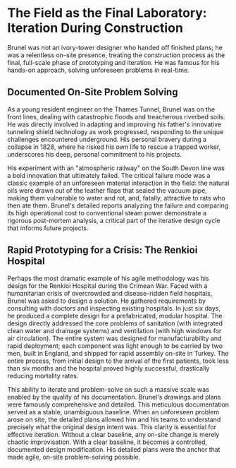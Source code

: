 # The Field as the Final Laboratory: Iteration During Construction

Brunel was not an ivory-tower designer who handed off finished plans; he was a relentless on-site presence, treating the construction process as the final, full-scale phase of prototyping and iteration. He was famous for his hands-on approach, solving unforeseen problems in real-time.

## Documented On-Site Problem Solving

As a young resident engineer on the Thames Tunnel, Brunel was on the front lines, dealing with catastrophic floods and treacherous riverbed soils. He was directly involved in adapting and improving his father's innovative tunneling shield technology as work progressed, responding to the unique challenges encountered underground. His personal bravery during a collapse in 1828, where he risked his own life to rescue a trapped worker, underscores his deep, personal commitment to his projects.

His experiment with an "atmospheric railway" on the South Devon line was a bold innovation that ultimately failed. The critical failure mode was a classic example of an unforeseen material interaction in the field: the natural oils were drawn out of the leather flaps that sealed the vacuum pipe, making them vulnerable to water and rot, and, fatally, attractive to rats who then ate them. Brunel's detailed reports analyzing the failure and comparing its high operational cost to conventional steam power demonstrate a rigorous post-mortem analysis, a critical part of the iterative design cycle that informs future projects.

## Rapid Prototyping for a Crisis: The Renkioi Hospital

Perhaps the most dramatic example of his agile methodology was his design for the Renkioi Hospital during the Crimean War. Faced with a humanitarian crisis of overcrowded and disease-ridden field hospitals, Brunel was asked to design a solution. He gathered requirements by consulting with doctors and inspecting existing hospitals. In just six days, he produced a complete design for a prefabricated, modular hospital. The design directly addressed the core problems of sanitation (with integrated clean water and drainage systems) and ventilation (with high windows for air circulation). The entire system was designed for manufacturability and rapid deployment; each component was light enough to be carried by two men, built in England, and shipped for rapid assembly on-site in Turkey. The entire process, from initial design to the arrival of the first patients, took less than six months and the hospital proved highly successful, drastically reducing mortality rates.

This ability to iterate and problem-solve on such a massive scale was enabled by the quality of his documentation. Brunel's drawings and plans were famously comprehensive and detailed. This meticulous documentation served as a stable, unambiguous baseline. When an unforeseen problem arose on site, the detailed plans allowed him and his teams to understand precisely what the original design intent was. This clarity is essential for effective iteration. Without a clear baseline, any on-site change is merely chaotic improvisation. With a clear baseline, it becomes a controlled, documented design modification. His detailed plans were the anchor that made agile, on-site problem-solving possible.